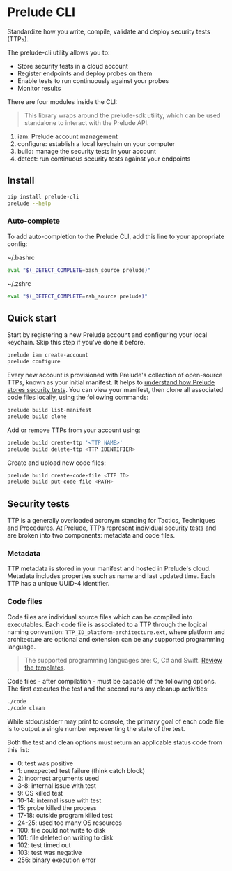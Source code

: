 # Prelude CLI

Standardize how you write, compile, validate and deploy security tests (TTPs).

The prelude-cli utility allows you to:

* Store security tests in a cloud account
* Register endpoints and deploy probes on them
* Enable tests to run continuously against your probes
* Monitor results

There are four modules inside the CLI:

> This library wraps around the prelude-sdk utility, which can be used standalone to interact with the Prelude API.

1. iam: Prelude account management
2. configure: establish a local keychain on your computer
3. build: manage the security tests in your account
4. detect: run continuous security tests against your endpoints

## Install

```bash
pip install prelude-cli
prelude --help
```

### Auto-complete

To add auto-completion to the Prelude CLI, add this line to your appropriate config:

~/.bashrc
```zsh
eval "$(_DETECT_COMPLETE=bash_source prelude)"
```

~/.zshrc
```zsh
eval "$(_DETECT_COMPLETE=zsh_source prelude)"
```

## Quick start

Start by registering a new Prelude account and configuring your local keychain. Skip this step if you've done it before.
```zsh
prelude iam create-account
prelude configure
```

Every new account is provisioned with Prelude's collection of open-source TTPs, known as your initial manifest.
It helps to [understand how Prelude stores security tests](#security-tests).
You can view your manifest, then clone all associated code files locally, using the following commands:
```zsh
prelude build list-manifest
prelude build clone
```

Add or remove TTPs from your account using:
```zsh
prelude build create-ttp '<TTP NAME>'
prelude build delete-ttp <TTP IDENTIFIER>
```

Create and upload new code files:
```zsh
prelude build create-code-file <TTP ID>
prelude build put-code-file <PATH>
```

## Security tests

TTP is a generally overloaded acronym standing for Tactics, Techniques and Procedures. At Prelude, TTPs represent individual 
security tests and are broken into two components: metadata and code files.

### Metadata

TTP metadata is stored in your manifest and hosted in Prelude's cloud. Metadata includes properties such as name
and last updated time. Each TTP has a unique UUID-4 identifier.

### Code files

Code files are individual source files which can be compiled into executables. Each code file is associated to a TTP 
through the logical naming convention: ```TTP_ID_platform-architecture.ext```, where platform and architecture are optional and extension can be any supported programming language.

> The supported programming languages are: C, C# and Swift. [Review the templates](prelude_cli/templates).

Code files - after compilation - must be capable of the following options. The first executes the test and the 
second runs any cleanup activities:
```zsh
./code
./code clean
```

While stdout/stderr may print to console, the primary goal of each code file is to output a single number representing
the state of the test. 

Both the test and clean options must return an applicable status code from this list:

* 0: test was positive 
* 1: unexpected test failure (think catch block)
* 2: incorrect arguments used
* 3-8: internal issue with test
* 9: OS killed test
* 10-14: internal issue with test
* 15: probe killed the process
* 17-18: outside program killed test
* 24-25: used too many OS resources
* 100: file could not write to disk
* 101: file deleted on writing to disk
* 102: test timed out
* 103: test was negative
* 256: binary execution error
